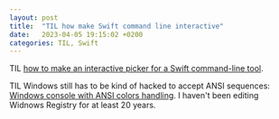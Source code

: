 ```yaml
---
layout: post
title:  "TIL how make Swift command line interactive"
date:   2023-04-05 19:15:02 +0200
categories: TIL, Swift
---
```

TIL [how to make an interactive picker for a Swift command-line tool](https://www.polpiella.dev/how-to-make-an-interactive-picker-for-a-swift-command-line-tool/).

TIL Windows still has to be kind of hacked to accept ANSI sequences: [Windows console with ANSI colors handling](https://superuser.com/a/1300251/157142). I haven't been editing Widnows Registry for at least 20 years.
